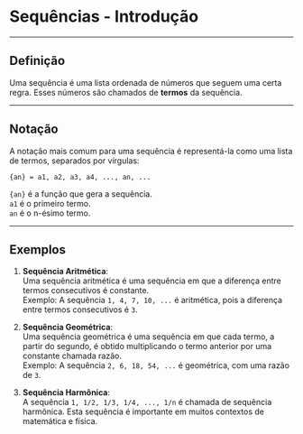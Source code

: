 # Sequências - Introdução

---
## Definição

Uma sequência é uma lista ordenada de números que seguem uma certa regra.
Esses números são chamados de **termos** da sequência.

---
## Notação

A notação mais comum para uma sequência é representá-la como uma lista de termos, separados por vírgulas:

`{an} = a1, a2, a3, a4, ..., an, ...`

`{an}` é a função que gera a sequência.<br>
`a1` é o primeiro termo.<br>
`an` é o n-ésimo termo.

---
## Exemplos

1. **Sequência Aritmética**:  
   Uma sequência aritmética é uma sequência em que a diferença entre termos consecutivos é constante.  
   Exemplo: A sequência `1, 4, 7, 10, ...` é aritmética, pois a diferença entre termos consecutivos é `3`.

2. **Sequência Geométrica**:  
   Uma sequência geométrica é uma sequência em que cada termo, a partir do segundo, é obtido multiplicando o termo anterior por uma constante chamada razão.  
   Exemplo: A sequência `2, 6, 18, 54, ...` é geométrica, com uma razão de `3`.

3. **Sequência Harmônica**:  
   A sequência `1, 1/2, 1/3, 1/4, ..., 1/n` é chamada de sequência harmônica. Esta sequência é importante em muitos contextos de matemática e física.

